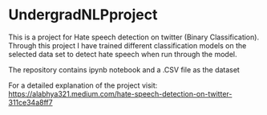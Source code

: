 # UndergradNLPproject
This is a project for Hate speech detection on twitter (Binary Classification). Through this project I have trained different classification models on the selected data set to detect hate speech when run through the model.


The repository contains ipynb notebook and a .CSV file as the dataset

For a detailed explanation of the project visit: 
https://alabhya321.medium.com/hate-speech-detection-on-twitter-311ce34a8ff7
